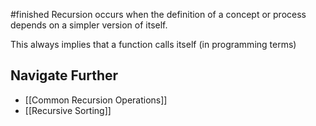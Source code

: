 #finished 
Recursion occurs when the definition of a concept or process depends on a simpler version of itself.

This always implies that a function calls itself (in programming terms)

## Navigate Further
- [[Common Recursion Operations]]
- [[Recursive Sorting]]